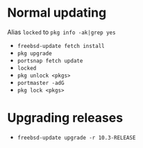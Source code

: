 # Normal updating
Alias `locked` to `pkg info -ak|grep yes`

* `freebsd-update fetch install`
* `pkg upgrade`
* `portsnap fetch update`
* `locked`
* `pkg unlock <pkgs>`
* `portmaster -adG`
* `pkg lock <pkgs>`

# Upgrading releases

* `freebsd-update upgrade -r 10.3-RELEASE`
